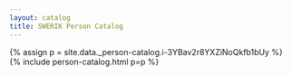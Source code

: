 ```yaml
---
layout: catalog
title: SWERIK Person Catalog
---
```

{% assign p = site.data._person-catalog.i-3YBav2r8YXZiNoQkfb1bUy %}
{% include person-catalog.html p=p %}


